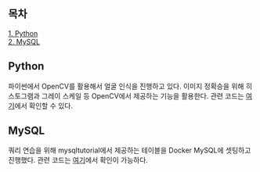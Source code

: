 ## 목차
[1. Python](#python)   
[2. MySQL](#mysql)   

## Python
파이썬에서 OpenCV를 활용해서 얼굴 인식을 진행하고 있다. 이미지 정확승을 위해 히스토그램과 그레이 스케일 등 OpenCV에서 제공하는 기능을 활용한다. 관련 코드는 [여기](https://github.com/ohju96/OpenCV-Project/commit/741f2759b388d942f8f998c8efeb8d497f143c60)에서 확인할 수 있다.

## MySQL
쿼리 연습을 위해 mysqltutorial에서 제공하는 테이블을 Docker MySQL에 셋팅하고 진행했다. 관련 코드는 [여기](https://velog.io/@ohju96/Apple-Silicon-Mac%EC%97%90%EC%84%9C-Docker%EB%A5%BC-%ED%86%B5%ED%95%B4-MySQL-Container%EB%A5%BC-%EC%84%A4%EC%B9%98%ED%95%98%EC%97%AC-Query-%EC%97%B0%EC%8A%B5)에서 확인이 가능하다.